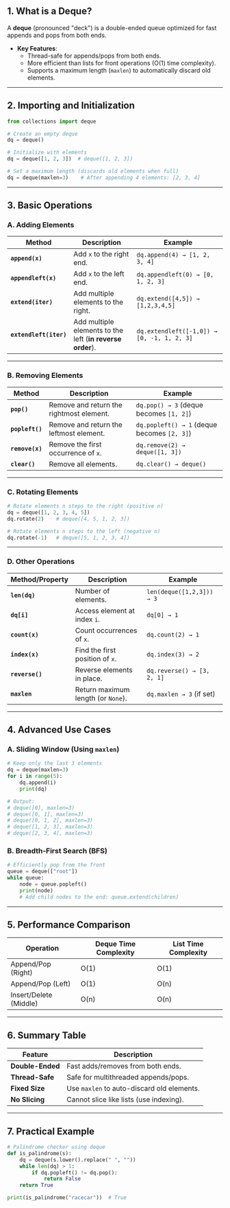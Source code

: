 ## **1. What is a Deque?**
A **deque** (pronounced "deck") is a double-ended queue optimized for fast appends and pops from both ends.  
- **Key Features**:  
  - Thread-safe for appends/pops from both ends.  
  - More efficient than lists for front operations (O(1) time complexity).  
  - Supports a maximum length (`maxlen`) to automatically discard old elements.  

---

## **2. Importing and Initialization**
```python
from collections import deque

# Create an empty deque
dq = deque()

# Initialize with elements
dq = deque([1, 2, 3])  # deque([1, 2, 3])

# Set a maximum length (discards old elements when full)
dq = deque(maxlen=3)    # After appending 4 elements: [2, 3, 4]
```

---

## **3. Basic Operations**

### **A. Adding Elements**
| Method               | Description                          | Example                          |
|----------------------|--------------------------------------|----------------------------------|
| **`append(x)`**      | Add `x` to the right end.            | `dq.append(4) → [1, 2, 3, 4]`    |
| **`appendleft(x)`**  | Add `x` to the left end.             | `dq.appendleft(0) → [0, 1, 2, 3]`|
| **`extend(iter)`**   | Add multiple elements to the right.  | `dq.extend([4,5]) → [1,2,3,4,5]` |
| **`extendleft(iter)`**| Add multiple elements to the left (**in reverse order**). | `dq.extendleft([-1,0]) → [0, -1, 1, 2, 3]` |

---

### **B. Removing Elements**
| Method               | Description                          | Example                          |
|----------------------|--------------------------------------|----------------------------------|
| **`pop()`**          | Remove and return the rightmost element. | `dq.pop() → 3` (deque becomes `[1, 2]`) |
| **`popleft()`**      | Remove and return the leftmost element. | `dq.popleft() → 1` (deque becomes `[2, 3]`) |
| **`remove(x)`**      | Remove the first occurrence of `x`. | `dq.remove(2) → deque([1, 3])` |
| **`clear()`**        | Remove all elements.                 | `dq.clear() → deque()` |

---

### **C. Rotating Elements**
```python
# Rotate elements n steps to the right (positive n)
dq = deque([1, 2, 3, 4, 5])
dq.rotate(2)    # deque([4, 5, 1, 2, 3])

# Rotate elements n steps to the left (negative n)
dq.rotate(-1)   # deque([5, 1, 2, 3, 4])
```

---

### **D. Other Operations**
| Method/Property       | Description                          | Example                          |
|-----------------------|--------------------------------------|----------------------------------|
| **`len(dq)`**         | Number of elements.                  | `len(deque([1,2,3])) → 3`       |
| **`dq[i]`**           | Access element at index `i`.         | `dq[0] → 1`                     |
| **`count(x)`**        | Count occurrences of `x`.            | `dq.count(2) → 1`               |
| **`index(x)`**        | Find the first position of `x`.      | `dq.index(3) → 2`               |
| **`reverse()`**       | Reverse elements in place.           | `dq.reverse() → [3, 2, 1]`      |
| **`maxlen`**          | Return maximum length (or `None`).   | `dq.maxlen → 3` (if set)        |

---

## **4. Advanced Use Cases**

### **A. Sliding Window (Using `maxlen`)**
```python
# Keep only the last 3 elements
dq = deque(maxlen=3)
for i in range(5):
    dq.append(i)
    print(dq)

# Output:
# deque([0], maxlen=3)
# deque([0, 1], maxlen=3)
# deque([0, 1, 2], maxlen=3)
# deque([1, 2, 3], maxlen=3)
# deque([2, 3, 4], maxlen=3)
```

### **B. Breadth-First Search (BFS)**
```python
# Efficiently pop from the front
queue = deque(["root"])
while queue:
    node = queue.popleft()
    print(node)
    # Add child nodes to the end: queue.extend(children)
```

---

## **5. Performance Comparison**
| Operation       | Deque Time Complexity | List Time Complexity |
|-----------------|-----------------------|----------------------|
| Append/Pop (Right) | O(1)                 | O(1)                |
| Append/Pop (Left)  | O(1)                 | O(n)                |
| Insert/Delete (Middle) | O(n)             | O(n)                |

---

## **6. Summary Table**

| Feature               | Description                                  |
|-----------------------|----------------------------------------------|
| **Double-Ended**      | Fast adds/removes from both ends.            |
| **Thread-Safe**       | Safe for multithreaded appends/pops.         |
| **Fixed Size**        | Use `maxlen` to auto-discard old elements.   |
| **No Slicing**        | Cannot slice like lists (use indexing).      |

---

## **7. Practical Example**
```python
# Palindrome checker using deque
def is_palindrome(s):
    dq = deque(s.lower().replace(" ", ""))
    while len(dq) > 1:
        if dq.popleft() != dq.pop():
            return False
    return True

print(is_palindrome("racecar"))  # True
```
